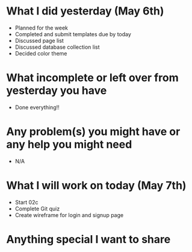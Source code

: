 # What I did yesterday (May 6th)

-   Planned for the week
-   Completed and submit templates due by today
-   Discussed page list
-   Discussed database collection list
-   Decided color theme

# What incomplete or left over from yesterday you have

-   Done everything!!

# Any problem(s) you might have or any help you might need

-   N/A

# What I will work on today (May 7th)

-   Start 02c
-   Complete Git quiz
-   Create wireframe for login and signup page

# Anything special I want to share
